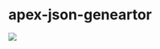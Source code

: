 # apex-json-geneartor
<img src="http://f.st-hatena.com/images/fotolife/t/tyoshikawa1106/20150414/20150414200232.png?1429009367" />
